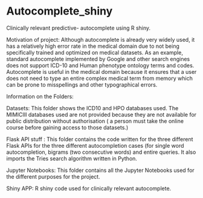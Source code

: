 # Autocomplete_shiny
 Clinically relevant predictive- autocomplete using R shiny.
 
 Motivation of project:
 Although autocomplete is already very widely used, it has a relatively high error rate in the medical domain due to not being specifically trained and optimized on medical datasets. As an example, standard autocomplete implemented by Google and other search engines does not support ICD-10 and Human phenotype ontology terms and codes. 
Autocomplete is useful in the medical domain because it ensures that a user does not need to type an entire complex medical term from memory which can be prone to misspellings and other typographical errors. 
 
 Information on the Folders:
 
Datasets: This folder shows the ICD10 and HPO databases used. The MIMICIII databases used are not provided because they are not available for public distribution without authorisation ( a person must take the online course before gaining access to those datasets.)
 
Flask API stuff : This folder contains the code written for the three different Flask APIs for the three different autocompletion cases (for single word autocompletion, bigrams (two consecutive words) and entire queries. It also imports the Tries search algorithm written in Python. 

Jupyter Notebooks: This folder contains all the Jupyter Notebooks used for the different purposes for the project.  

Shiny APP: R shiny code used for clinically relevant autocomplete. 

